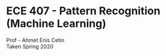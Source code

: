 # ECE 407 - Pattern Recognition (Machine Learning)     
Prof - Ahmet Enis Cetin       
Taken Spring 2020

